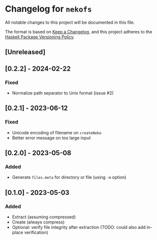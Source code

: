 # Changelog for `nekofs`

All notable changes to this project will be documented in this file.

The format is based on [Keep a Changelog](https://keepachangelog.com/en/1.0.0/),
and this project adheres to the
[Haskell Package Versioning Policy](https://pvp.haskell.org/).

## [Unreleased]

## [0.2.2] - 2024-02-22

### Fixed

- Normalize path separator to Unix format (issue #2)

## [0.2.1] - 2023-06-12

### Fixed

- Unicode encoding of filename on `createNeko`
- Better error message on too large input

## [0.2.0] - 2023-05-08

### Added

- Generate `files.meta` for directory or file (using `-m` option)

## [0.1.0] - 2023-05-03

### Added

- Extract (assuming compressed)
- Create (always compress)
- Optional: verify file integrity after extraction (TODO: could also add in-place verification)

